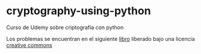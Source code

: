 # cryptography-using-python
Curso de Udemy sobre criptografía con python

Los problemas se encuentran en el siguiente [libro](http://inventwithpython.com/hacking/) liberado bajo una licencia [creative commons](https://creativecommons.org/)
